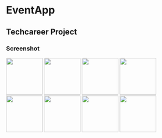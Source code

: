 # EventApp
## Techcareer Project
### Screenshot
<img src="https://github.com/SalimCanTetiker/EventApp/assets/99422185/b948d89f-86a7-444b-a06a-88b6fb14e6dc" height='100' width='100'>
<img src='https://github.com/SalimCanTetiker/EventApp/assets/99422185/25f1fc3b-4d9b-4564-9706-0e108482769e' width='100' height='100' >
<img src='https://github.com/SalimCanTetiker/EventApp/assets/99422185/68b68d1b-6087-4f22-8e09-a4b2b38bf5ec' width='100' height='100' >
<img src='https://github.com/SalimCanTetiker/EventApp/assets/99422185/b18663a4-c11a-44c3-bab3-01adc8ce4a55' width='100' height='100' >
<img src='https://github.com/SalimCanTetiker/EventApp/assets/99422185/28b13028-18a2-4697-b6d0-7fadb70de1c8' width='100' height='100' >
<img src='https://github.com/SalimCanTetiker/EventApp/assets/99422185/29749e39-31a7-46a0-8105-bfbeecf2d4b3' width='100' height='100' >
<img src='https://github.com/SalimCanTetiker/EventApp/assets/99422185/10630892-315a-48aa-906e-1d0a018fd139' width='100' height='100' >
<img src='https://github.com/SalimCanTetiker/EventApp/assets/99422185/00adc906-bb95-45b2-9089-75d92384fcc7' width='100' height='100' >

